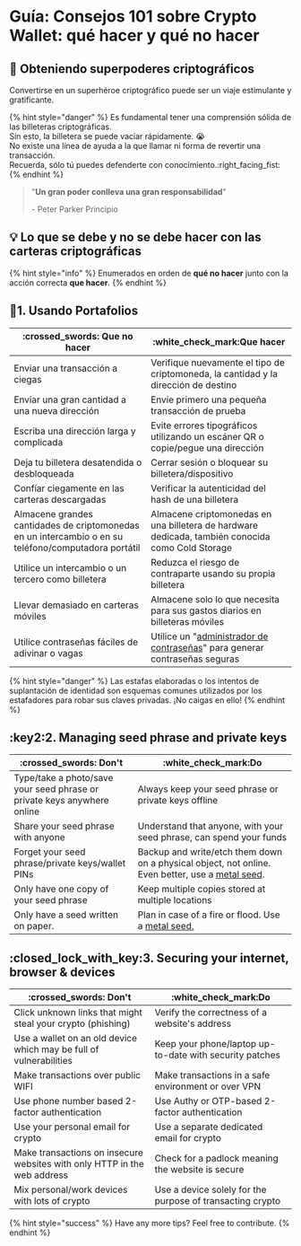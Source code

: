 # Guía: Consejos 101 sobre Crypto Wallet: qué hacer y qué no hacer
## :superhero: Obteniendo superpoderes criptográficos
Convertirse en un superhéroe criptográfico puede ser un viaje estimulante y gratificante.

{% hint style="danger" %}
Es fundamental tener una comprensión sólida de las billeteras criptográficas. \
Sin esto, la billetera se puede vaciar rápidamente. :sob: \
No existe una línea de ayuda a la que llamar ni forma de revertir una transacción. \
Recuerda, sólo tú puedes defenderte con conocimiento.:right\_facing\_fist:&#x20;
{% endhint %}

> "**Un gran poder conlleva una gran responsabilidad**"&#x20;
>
> \- Peter Parker Principio

## :bulb: Lo que se debe y no se debe hacer con las carteras criptográficas
{% hint style="info" %}
Enumerados en orden de **qué no hacer** junto con la acción correcta **que hacer**.
{% endhint %}

## :compass:1. Usando Portafolios

| :crossed\_swords: Que no hacer                                           | :white\_check\_mark:Que hacer                                                                                              |
| ----------------------------------------------------------------- | ------------------------------------------------------------------------------------------------------------------- |
| Enviar una transacción a ciegas                                       | Verifique nuevamente el tipo de criptomoneda, la cantidad y la dirección de destino                                              |
| Enviar una gran cantidad a una nueva dirección                                | Envíe primero una pequeña transacción de prueba                                                                               |
|Escriba una dirección larga y complicada                                   | Evite errores tipográficos utilizando un escáner QR o copie/pegue una dirección                                                          |
| Deja tu billetera desatendida o desbloqueada                          | Cerrar sesión o bloquear su billetera/dispositivo                                                                                   |
| Confíar ciegamente en las carteras descargadas                                  | Verificar la autenticidad del hash de una billetera                                                                          |
| Almacene grandes cantidades de criptomonedas en un intercambio o en su teléfono/computadora portátil | Almacene criptomonedas en una billetera de hardware dedicada, también conocida como Cold Storage                                                        |
| Utilice un intercambio o un tercero como billetera                          | Reduzca el riesgo de contraparte usando su propia billetera                                                                   |
|Llevar demasiado en carteras móviles                           | Almacene solo lo que necesita para sus gastos diarios en billeteras móviles                                                   |
|Utilice contraseñas fáciles de adivinar o vagas                               | Utilice un "[administrador de contraseñas](https://learn.shakepay.co/passwords-and-password-managers/)" para generar contraseñas seguras |

{% hint style="danger" %}
Las estafas elaboradas o los intentos de suplantación de identidad son esquemas comunes utilizados por los estafadores para robar sus claves privadas. ¡No caigas en ello!
{% endhint %}

## :key2:2. Managing seed phrase and private keys

| :crossed\_swords: Don't                                                 | :white\_check\_mark:Do                                                                                                                                     |
| ----------------------------------------------------------------------- | ---------------------------------------------------------------------------------------------------------------------------------------------------------- |
| Type/take a photo/save your seed phrase or private keys anywhere online | Always keep your seed phrase or private keys offline                                                                                                       |
| Share your seed phrase with anyone                                      | Understand that anyone, with your seed phrase, can spend your funds                                                                                        |
| Forget your seed phrase/private keys/wallet PINs                        | Backup and write/etch them down on a physical object, not online. Even better, use a [metal seed](https://jlopp.github.io/metal-bitcoin-storage-reviews/). |
| Only have one copy of your seed phrase                                  | Keep multiple copies stored at multiple locations                                                                                                          |
| Only have a seed written on paper.                                      | Plan in case of a fire or flood. Use a [metal seed.](https://jlopp.github.io/metal-bitcoin-storage-reviews/)                                               |

## :closed\_lock\_with\_key:3. Securing your internet, browser & devices

| :crossed\_swords: Don't                                                  | :white\_check\_mark:Do                                    |
| ------------------------------------------------------------------------ | --------------------------------------------------------- |
| Click unknown links that might steal your crypto (phishing)              | Verify the correctness of a website's address             |
| Use a wallet on an old device which may be full of vulnerabilities       | Keep your phone/laptop up-to-date with security patches   |
| Make transactions over public WIFI                                       | Make transactions in a safe environment or over VPN       |
| Use phone number based 2-factor authentication                           | Use Authy or OTP-based 2-factor authentication            |
| Use your personal email for crypto                                       | Use a separate dedicated email for crypto                 |
| Make transactions on insecure websites with only HTTP in the web address | Check for a padlock meaning the website is secure         |
| Mix personal/work devices with lots of crypto                            | Use a device solely for the purpose of transacting crypto |

{% hint style="success" %}
Have any more tips? Feel free to contribute.
{% endhint %}
